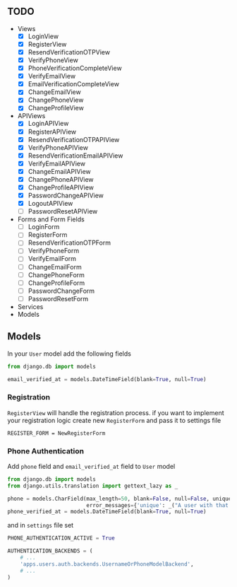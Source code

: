 ## TODO
* Views
  * [x] LoginView
  * [x] RegisterView
  * [x] ResendVerificationOTPView
  * [x] VerifyPhoneView
  * [x] PhoneVerificationCompleteView
  * [x] VerifyEmailView
  * [x] EmailVerificationCompleteView
  * [x] ChangeEmailView
  * [x] ChangePhoneView
  * [x] ChangeProfileView
* APIViews
  * [X] LoginAPIView
  * [x] RegisterAPIView
  * [x] ResendVerificationOTPAPIView
  * [x] VerifyPhoneAPIView
  * [x] ResendVerificationEmailAPIView
  * [x] VerifyEmailAPIView
  * [x] ChangeEmailAPIView
  * [x] ChangePhoneAPIView
  * [x] ChangeProfileAPIView
  * [x] PasswordChangeAPIView
  * [x] LogoutAPIView
  * [ ] PasswordResetAPIView
* Forms and Form Fields
  * [ ] LoginForm
  * [ ] RegisterForm
  * [ ] ResendVerificationOTPForm
  * [ ] VerifyPhoneForm
  * [ ] VerifyEmailForm
  * [ ] ChangeEmailForm
  * [ ] ChangePhoneForm
  * [ ] ChangeProfileForm
  * [ ] PasswordChangeForm
  * [ ] PasswordResetForm
* Services
* Models



## Models


In your `User` model add the following fields

```python
from django.db import models

email_verified_at = models.DateTimeField(blank=True, null=True)
```

### Registration

`RegisterView` will handle the registration process. if you want to implement your registration logic create
new `RegisterForm` and pass it to settings file

```
REGISTER_FORM = NewRegisterForm
```

### Phone Authentication

Add `phone` field and `email_verified_at` field to `User` model

```python
from django.db import models
from django.utils.translation import gettext_lazy as _

phone = models.CharField(max_length=50, blank=False, null=False, unique=True,
                         error_messages={'unique': _("A user with that phone already exists.")})
phone_verified_at = models.DateTimeField(blank=True, null=True)
```

and in `settings` file set

```python
PHONE_AUTHENTICATION_ACTIVE = True

AUTHENTICATION_BACKENDS = (
    # ...
    'apps.users.auth.backends.UsernameOrPhoneModelBackend',
    # ...     
)
```
